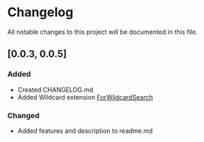 # Changelog

All notable changes to this project will be documented in this file.

## [0.0.3, 0.0.5]

### Added
* Created CHANGELOG.md
* Added Wildcard extension [ForWildcardSearch](https://github.com/Geta/EPi.Find.Extensions/blob/master/src/Geta.EPi.Find.Extensions/TypeSearchExtensions.cs#L88)

### Changed
* Added features and description to readme.md

